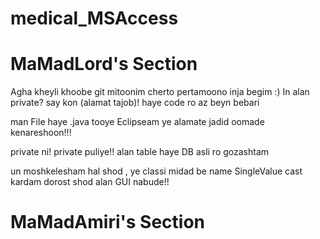 # medical_MSAccess

# MaMadLord's Section

 Agha kheyli khoobe git
 mitoonim cherto pertamoono inja begim :)
 In alan private?
 say kon (alamat tajob)! haye code ro az beyn bebari

 man File haye .java tooye Eclipseam ye alamate jadid 
 oomade kenareshoon!!! 

private ni! private puliye!!
alan table haye DB asli ro gozashtam

un moshkelesham hal shod , ye classi midad be name SingleValue cast kardam dorost shod
alan GUI nabude!!

# MaMadAmiri's Section
